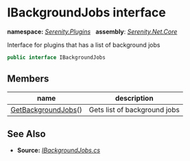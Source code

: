 # IBackgroundJobs interface
**namespace:** *[Serenity.Plugins](../README.md#serenity.plugins-namespace)*   **assembly**: *[Serenity.Net.Core](../README.md)*

Interface for plugins that has a list of background jobs

```csharp
public interface IBackgroundJobs
```

## Members

| name | description |
| --- | --- |
| [GetBackgroundJobs](IBackgroundJobs/GetBackgroundJobs.md)() | Gets list of background jobs |

## See Also

* **Source:** *[IBackgroundJobs.cs](https://github.com/serenity-is/Serenity/blob/master/src/Serenity.Net.Core/Plugins/IBackgroundJobs.cs)*